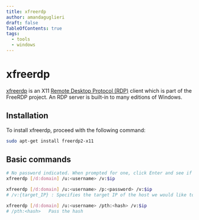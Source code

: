 ```yaml
---
title: xfreerdp 
author: amandaguglieri
draft: false
TableOfContents: true
tags:
  - tools
  - windows
---
```


# xfreerdp

[xfreerdp](https://linux.die.net/man/1/xfreerdp) is an X11 [Remote Desktop Protocol (RDP)](3389-rdp.md) client which is part of the FreeRDP project. An RDP server is built-in to many editions of Windows. 

## Installation

To install xfreerdp, proceed with the following command:

```bash
sudo apt-get install freerdp2-x11
```

## Basic commands

```bash
# No password indicated. When prompted for one, click Enter and see if it allows us to login
xfreerdp [/d:domain] /u:<username> /v:$ip

xfreerdp [/d:domain] /u:<username> /p:<password> /v:$ip
# /v:{target_IP} : Specifies the target IP of the host we would like to connect to.

xfreerdp [/d:domain] /u:<username> /pth:<hash> /v:$ip
# /pth:<hash>   Pass the hash


```

